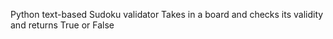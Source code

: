 Python text-based Sudoku validator
Takes in a board and checks its validity and returns True or False
